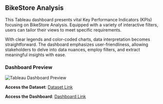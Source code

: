 ## BikeStore Analysis

This Tableau dashboard presents vital Key Performance Indicators (KPIs) focusing on BikeStore Analysis. Equipped with a variety of interactive filters, users can tailor their views to meet specific requirements.

With clear legends and color-coded charts, data interpretation becomes straightforward. The dashboard emphasizes user-friendliness, allowing stakeholders to delve into data nuances, employ filters, and extract meaningful insights with ease.

### Dashboard Preview

![Tableau Dashboard Preview](https://github.com/NaveenJunjur/My_Portfoilio/blob/main/Tableau_Projects/07-BikeStore%20Analysis/Images/Bike%20Store.PNG)



**Access the Dataset**: [Dataset Link](https://github.com/NaveenJunjur/My_Portfoilio/blob/main/Tableau_Projects/07-BikeStore%20Analysis/Datasets/BikeStore%20Analysis(mine).xlsx)
  
**Access the Dashboard**: [Dashboard Link](https://github.com/NaveenJunjur/My_Portfoilio/blob/main/Tableau_Projects/07-BikeStore%20Analysis/BikeStores%20Analysis%20DB.twbx)
